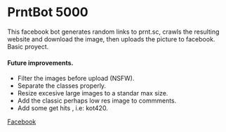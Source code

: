 # PrntBot 5000

This facebook bot generates random links to prnt.sc, crawls the resulting website and download the image, then uploads the picture to facebook. Basic proyect.


#### Future improvements.
- Filter the images before upload (NSFW).
- Separate the classes properly.
- Resize excesive large images to a standar max size.
- Add the classic perhaps low res image to commments.
- Add some get hits , i.e: kot420.


[Facebook](https://www.facebook.com/PrntBot-5000-108586317548997)
